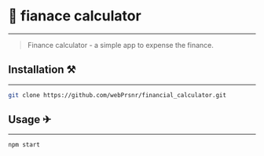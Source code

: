 # 💼 fianace calculator
---
> Finance calculator - a simple app to expense the finance. 

## Installation ⚒
---
```sh
git clone https://github.com/webPrsnr/financial_calculator.git
```
## Usage ✈
---
```sh
npm start
```
